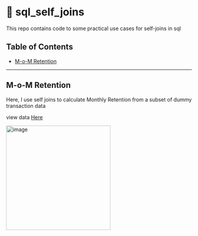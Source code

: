 # 💽 sql_self_joins

This repo contains code to some practical use cases for self-joins in sql 

## Table of Contents
- [M-o-M Retention](#m-o-m-retention)



***

## M-o-M Retention

Here, I use self joins to calculate Monthly Retention from a subset of dummy transaction data

view data [Here](https://docs.google.com/spreadsheets/d/17vFUhNXdI5TcXv3Pg1Br1LYq3B_sMPXQMPenTHUkiCY/edit#gid=374816984)

<img width="283" alt="image" src="https://user-images.githubusercontent.com/26783786/199295024-18885108-9fcc-4010-9864-009dcc6d2160.png">

